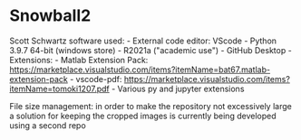 # Snowball2
 
Scott Schwartz software used:
    - External code editor: VScode
    - Python 3.9.7 64-bit (windows store)
    - R2021a ("academic use")
    - GitHub Desktop
    - Extensions:
        - Matlab Extension Pack: https://marketplace.visualstudio.com/items?itemName=bat67.matlab-extension-pack
        - vscode-pdf: https://marketplace.visualstudio.com/items?itemName=tomoki1207.pdf
        - Various py and jupyter extensions

File size management: in order to make the repository not excessively large a solution for keeping the cropped images is currently being developed using a second repo